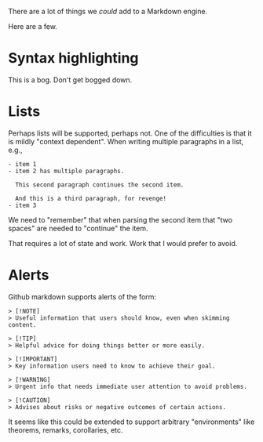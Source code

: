 There are a lot of things we _could_ add to a Markdown engine.

Here are a few.

# Syntax highlighting

This is a bog. Don't get bogged down.

# Lists

Perhaps lists will be supported, perhaps not. One of the difficulties is
that it is mildly "context dependent". When writing multiple paragraphs
in a list, e.g.,

```
- item 1
- item 2 has multiple paragraphs.
  
  This second paragraph continues the second item.
  
  And this is a third paragraph, for revenge!
- item 3
```

We need to "remember" that when parsing the second item that "two
spaces" are needed to "continue" the item.

That requires a lot of state and work. Work that I would prefer to
avoid.

# Alerts

Github markdown supports alerts of the form:

```
> [!NOTE]
> Useful information that users should know, even when skimming content.

> [!TIP]
> Helpful advice for doing things better or more easily.

> [!IMPORTANT]
> Key information users need to know to achieve their goal.

> [!WARNING]
> Urgent info that needs immediate user attention to avoid problems.

> [!CAUTION]
> Advises about risks or negative outcomes of certain actions.
```

It seems like this could be extended to support arbitrary "environments"
like theorems, remarks, corollaries, etc.